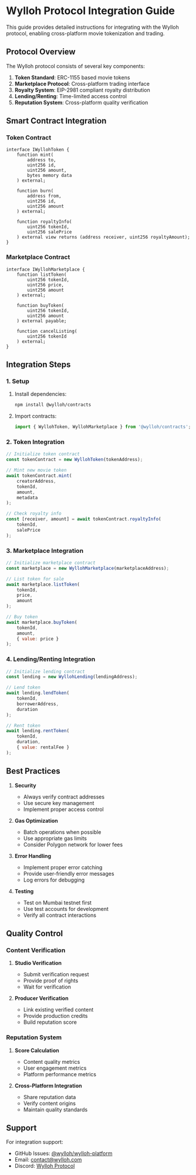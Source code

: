 # Wylloh Protocol Integration Guide

This guide provides detailed instructions for integrating with the Wylloh protocol, enabling cross-platform movie tokenization and trading.

## Protocol Overview

The Wylloh protocol consists of several key components:

1. **Token Standard**: ERC-1155 based movie tokens
2. **Marketplace Protocol**: Cross-platform trading interface
3. **Royalty System**: EIP-2981 compliant royalty distribution
4. **Lending/Renting**: Time-limited access control
5. **Reputation System**: Cross-platform quality verification

## Smart Contract Integration

### Token Contract

```solidity
interface IWyllohToken {
    function mint(
        address to,
        uint256 id,
        uint256 amount,
        bytes memory data
    ) external;
    
    function burn(
        address from,
        uint256 id,
        uint256 amount
    ) external;
    
    function royaltyInfo(
        uint256 tokenId,
        uint256 salePrice
    ) external view returns (address receiver, uint256 royaltyAmount);
}
```

### Marketplace Contract

```solidity
interface IWyllohMarketplace {
    function listToken(
        uint256 tokenId,
        uint256 price,
        uint256 amount
    ) external;
    
    function buyToken(
        uint256 tokenId,
        uint256 amount
    ) external payable;
    
    function cancelListing(
        uint256 tokenId
    ) external;
}
```

## Integration Steps

### 1. Setup

1. Install dependencies:
   ```bash
   npm install @wylloh/contracts
   ```

2. Import contracts:
   ```javascript
   import { WyllohToken, WyllohMarketplace } from '@wylloh/contracts';
   ```

### 2. Token Integration

```javascript
// Initialize token contract
const tokenContract = new WyllohToken(tokenAddress);

// Mint new movie token
await tokenContract.mint(
    creatorAddress,
    tokenId,
    amount,
    metadata
);

// Check royalty info
const [receiver, amount] = await tokenContract.royaltyInfo(
    tokenId,
    salePrice
);
```

### 3. Marketplace Integration

```javascript
// Initialize marketplace contract
const marketplace = new WyllohMarketplace(marketplaceAddress);

// List token for sale
await marketplace.listToken(
    tokenId,
    price,
    amount
);

// Buy token
await marketplace.buyToken(
    tokenId,
    amount,
    { value: price }
);
```

### 4. Lending/Renting Integration

```javascript
// Initialize lending contract
const lending = new WyllohLending(lendingAddress);

// Lend token
await lending.lendToken(
    tokenId,
    borrowerAddress,
    duration
);

// Rent token
await lending.rentToken(
    tokenId,
    duration,
    { value: rentalFee }
);
```

## Best Practices

1. **Security**
   - Always verify contract addresses
   - Use secure key management
   - Implement proper access control

2. **Gas Optimization**
   - Batch operations when possible
   - Use appropriate gas limits
   - Consider Polygon network for lower fees

3. **Error Handling**
   - Implement proper error catching
   - Provide user-friendly error messages
   - Log errors for debugging

4. **Testing**
   - Test on Mumbai testnet first
   - Use test accounts for development
   - Verify all contract interactions

## Quality Control

### Content Verification

1. **Studio Verification**
   - Submit verification request
   - Provide proof of rights
   - Wait for verification

2. **Producer Verification**
   - Link existing verified content
   - Provide production credits
   - Build reputation score

### Reputation System

1. **Score Calculation**
   - Content quality metrics
   - User engagement metrics
   - Platform performance metrics

2. **Cross-Platform Integration**
   - Share reputation data
   - Verify content origins
   - Maintain quality standards

## Support

For integration support:
- GitHub Issues: [@wylloh/wylloh-platform](https://github.com/wylloh/wylloh-platform/issues)
- Email: [contact@wylloh.com](mailto:contact@wylloh.com)
- Discord: [Wylloh Protocol](https://discord.gg/wylloh) 